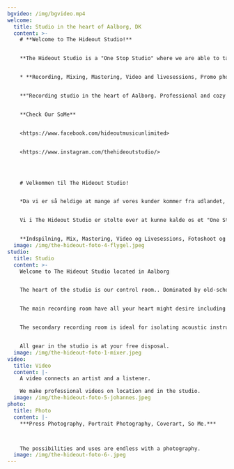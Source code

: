 ```yaml
---
bgvideo: /img/bgvideo.mp4
welcome:
  title: Studio in the heart of Aalborg, DK
  content: >-
    # **Welcome to The Hideout Studio!**


    **The Hideout Studio is a "One Stop Studio" where we are able to take care of the following:**


    * **Recording, Mixing, Mastering, Video and livesessions, Promo photosessions and Music distribution.**


    **"Recording studio in the heart of Aalborg. Professional and cozy setting. We always have fresh coffee brewing."**


    **Check Our SoMe**


    <https://www.facebook.com/hideoutmusicunlimited>


    <https://www.instagram.com/thehideoutstudio/>




    # V﻿elkommen til The Hideout Studio!


    *D﻿a vi er så heldige at mange af vores kunder kommer fra udlandet, vil du/i opleve at vores hjemmeside overvejende er på engelsk.*


    V﻿i i The Hideout Studio er stolte over at kunne kalde os et "One Stop Studio", hvilket betyder at vi kan tilbyde service indenfor følgende.


    **Indspilning, Mix, Mastering, Video og Livesessions, Fotoshoot og Musikdistribution.**
  image: /img/the-hideout-foto-4-flygel.jpeg
studio:
  title: Studio
  content: >-
    Welcome to The Hideout Studio located in Aalborg


    The heart of the studio is our control room.. Dominated by old-school analogue equipment combined with modern hardware and software. 


    The main recording room have all your heart might desire including old Vox and Fender amplifiers as well as our 1896 Steinway & Sons B211 grand piano.


    The secondary recording room is ideal for isolating acoustic instruments or vocals during full band recording sessions. 


    All gear in the studio is at your free disposal.
  image: /img/the-hideout-foto-1-mixer.jpeg
video:
  title: Video
  content: |-
    A video connects an artist and a listener.

    We make professional videos on location and in the studio.
  image: /img/the-hideout-foto-5-johannes.jpeg
photo:
  title: Photo
  content: |-
    ***Press Photography, Portrait Photography, Coverart, So Me.***



    The possibilities and uses are endless with a photography.
  image: /img/the-hideout-foto-6-.jpeg
---
```

